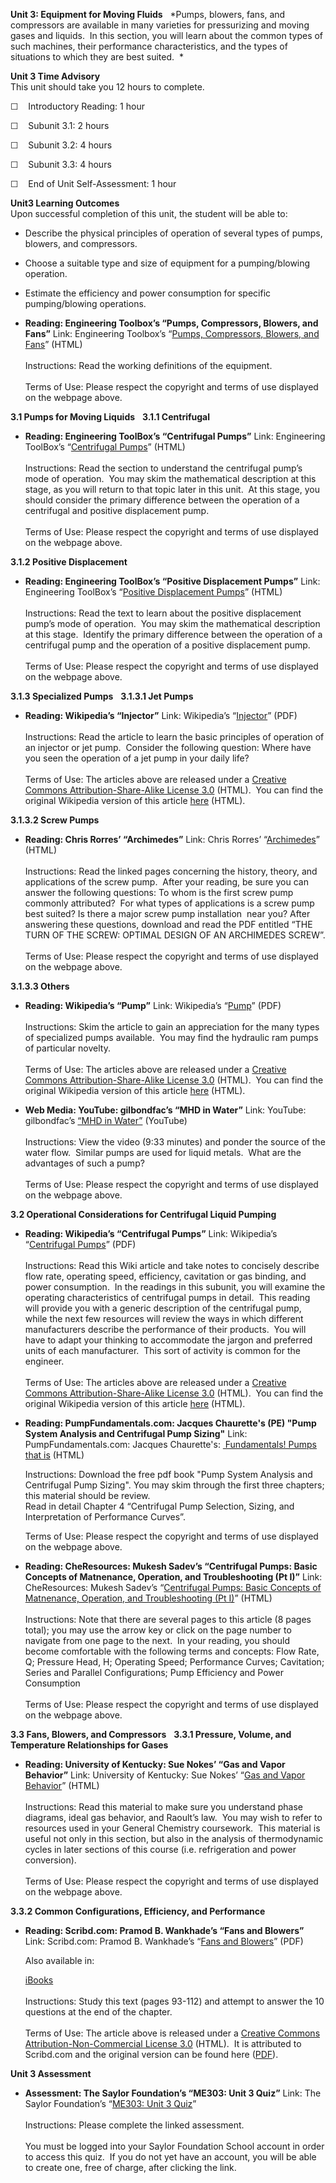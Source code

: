 **Unit 3: Equipment for Moving Fluids** <span id="3"></span> 
*Pumps, blowers, fans, and compressors are available in many varieties
for pressurizing and moving gases and liquids.  In this section, you
will learn about the common types of such machines, their performance
characteristics, and the types of situations to which they are best
suited.  *

**Unit 3 Time Advisory**  
This unit should take you 12 hours to complete.

☐    Introductory Reading: 1 hour

☐    Subunit 3.1: 2 hours

☐    Subunit 3.2: 4 hours

☐    Subunit 3.3: 4 hours

☐    End of Unit Self-Assessment: 1 hour

**Unit3 Learning Outcomes**  
Upon successful completion of this unit, the student will be able to:

-   Describe the physical principles of operation of several types of
    pumps, blowers, and compressors.
-   Choose a suitable type and size of equipment for a pumping/blowing
    operation.
-   Estimate the efficiency and power consumption for specific
    pumping/blowing operations.

-   **Reading: Engineering Toolbox’s “Pumps, Compressors, Blowers, and
    Fans”**
    Link: Engineering Toolbox’s “[Pumps, Compressors, Blowers, and
    Fans](http://www.engineeringtoolbox.com/pumps-compressors-fans-blowers-d_675.html)”
    (HTML)  
        
     Instructions: Read the working definitions of the equipment.  
        
     Terms of Use: Please respect the copyright and terms of use
    displayed on the webpage above.

**3.1 Pumps for Moving Liquids** <span id="3.1"></span> 
**3.1.1 Centrifugal** <span id="3.1.1"></span> 
-   **Reading: Engineering ToolBox’s “Centrifugal Pumps”**
    Link: Engineering ToolBox’s “[Centrifugal
    Pumps](http://www.engineeringtoolbox.com/centrifugal-pumps-d_54.html)”
    (HTML)  
        
     Instructions: Read the section to understand the centrifugal pump’s
    mode of operation.  You may skim the mathematical description at
    this stage, as you will return to that topic later in this unit.  At
    this stage, you should consider the primary difference between the
    operation of a centrifugal and positive displacement pump.  
        
     Terms of Use: Please respect the copyright and terms of use
    displayed on the webpage above.

**3.1.2 Positive Displacement** <span id="3.1.2"></span> 
-   **Reading: Engineering ToolBox’s “Positive Displacement Pumps”**
    Link: Engineering ToolBox’s “[Positive Displacement
    Pumps](http://www.engineeringtoolbox.com/positive-displacement-pumps-d_414.html)”
    (HTML)  
        
     Instructions: Read the text to learn about the positive
    displacement pump’s mode of operation.  You may skim the
    mathematical description at this stage.  Identify the primary
    difference between the operation of a centrifugal pump and the
    operation of a positive displacement pump.  
        
     Terms of Use: Please respect the copyright and terms of use
    displayed on the webpage above.

**3.1.3 Specialized Pumps** <span id="3.1.3"></span> 
**3.1.3.1 Jet Pumps** <span id="3.1.3.1"></span> 
-   **Reading: Wikipedia’s “Injector”**
    Link: Wikipedia’s
    “[Injector](https://resources.saylor.org/wwwresources/archived/site/wp-content/uploads/2011/04/Injector.pdf)”
    (PDF)  
        
     Instructions: Read the article to learn the basic principles of
    operation of an injector or jet pump.  Consider the following
    question: Where have you seen the operation of a jet pump in your
    daily life?  
        
     Terms of Use: The articles above are released under a [Creative
    Commons Attribution-Share-Alike License
    3.0](http://creativecommons.org/licenses/by-sa/3.0/) (HTML).  You
    can find the original Wikipedia version of this article
    [here](http://en.wikipedia.org/wiki/Jet_pump) (HTML).

**3.1.3.2 Screw Pumps** <span id="3.1.3.2"></span> 
-   **Reading: Chris Rorres’ “Archimedes”**
    Link: Chris Rorres’
    “[Archimedes](http://www.math.nyu.edu/~crorres/Archimedes/contents.html)”
    (HTML)  
        
     Instructions: Read the linked pages concerning the history, theory,
    and applications of the screw pump.  After your reading, be sure you
    can answer the following questions: To whom is the first screw pump
    commonly attributed?  For what types of applications is a screw pump
    best suited? Is there a major screw pump installation  near you?
    After answering these questions, download and read the PDF entitled
    “THE TURN OF THE SCREW: OPTIMAL DESIGN OF AN ARCHIMEDES SCREW”.  
                              
     Terms of Use: Please respect the copyright and terms of use
    displayed on the webpage above.

**3.1.3.3 Others** <span id="3.1.3.3"></span> 
-   **Reading: Wikipedia’s “Pump”**
    Link: Wikipedia’s
    “[Pump](https://resources.saylor.org/wwwresources/archived/site/wp-content/uploads/2011/04/Pump.pdf)”
    (PDF)  
        
     Instructions: Skim the article to gain an appreciation for the many
    types of specialized pumps available.  You may find the hydraulic
    ram pumps of particular novelty.  
        
     Terms of Use: The articles above are released under a [Creative
    Commons Attribution-Share-Alike License
    3.0](http://creativecommons.org/licenses/by-sa/3.0/) (HTML).  You
    can find the original Wikipedia version of this article
    [here](http://en.wikipedia.org/wiki/Pumps) (HTML).

-   **Web Media: YouTube: gilbondfac’s “MHD in Water”**
    Link: YouTube: gilbondfac’s [“MHD in
    Water”](http://www.youtube.com/watch?v=sT39rd4P9x4&NR=1&feature=fvwp)
    (YouTube)  
        
     Instructions: View the video (9:33 minutes) and ponder the source
    of the water flow.  Similar pumps are used for liquid metals.  What
    are the advantages of such a pump?  
        
     Terms of Use: Please respect the copyright and terms of use
    displayed on the webpage above.

**3.2 Operational Considerations for Centrifugal Liquid Pumping** <span
id="3.2"></span> 
-   **Reading: Wikipedia’s “Centrifugal Pumps”**
    Link: Wikipedia’s “[Centrifugal
    Pumps](https://resources.saylor.org/wwwresources/archived/site/wp-content/uploads/2011/04/Centrifugal_pump.pdf)”
    (PDF)  
        
     Instructions: Read this Wiki article and take notes to concisely
    describe flow rate, operating speed, efficiency, cavitation or gas
    binding, and power consumption.  In the readings in this subunit,
    you will examine the operating characteristics of centrifugal pumps
    in detail.  This reading will provide you with a generic description
    of the centrifugal pump, while the next few resources will review
    the ways in which different manufacturers describe the performance
    of their products.  You will have to adapt your thinking to
    accommodate the jargon and preferred units of each manufacturer. 
    This sort of activity is common for the engineer.  
        
     Terms of Use: The articles above are released under a [Creative
    Commons Attribution-Share-Alike License
    3.0](http://creativecommons.org/licenses/by-sa/3.0/) (HTML).  You
    can find the original Wikipedia version of this article
    [here](http://en.wikipedia.org/wiki/Centrifugal_pump) (HTML).

-   **Reading: PumpFundamentals.com: Jacques Chaurette's (PE) "Pump
    System Analysis and Centrifugal Pump Sizing"**
    Link: PumpFundamentals.com: Jacques Chaurette's: [ Fundamentals!
    Pumps that is](http://www.pumpfundamentals.com/pump_book.htm)
    (HTML)  
      
     Instructions: Download the free pdf book "Pump System Analysis and
    Centrifugal Pump Sizing". You may skim through the first three
    chapters; this material should be review.  
     Read in detail Chapter 4 “Centrifugal Pump Selection, Sizing, and
    Interpretation of Performance Curves”.  
      
     Terms of Use: Please respect the copyright and terms of use
    displayed on the webpage above.

-   **Reading: CheResources: Mukesh Sadev’s “Centrifugal Pumps: Basic
    Concepts of Matnenance, Operation, and Troubleshooting (Pt I)”**
    Link: CheResources: Mukesh Sadev’s “[Centrifugal Pumps: Basic
    Concepts of Matnenance, Operation, and Troubleshooting (Pt
    I)](http://www.cheresources.com/content/articles/fluid-flow/centrifugal-pumps-basic-concepts-of-operation-maintenance-and-troubleshooting?pg=1)”
    (HTML)  
        
     Instructions: Note that there are several pages to this article (8
    pages total); you may use the arrow key or click on the page number
    to navigate from one page to the next.  In your reading, you should
    become comfortable with the following terms and concepts: Flow Rate,
    Q; Pressure Head, H; Operating Speed; Performance Curves;
    Cavitation; Series and Parallel Configurations; Pump Efficiency and
    Power Consumption  
        
     Terms of Use: Please respect the copyright and terms of use
    displayed on the webpage above.

**3.3 Fans, Blowers, and Compressors** <span id="3.3"></span> 
**3.3.1 Pressure, Volume, and Temperature Relationships for Gases**
<span id="3.3.1"></span> 
-   **Reading: University of Kentucky: Sue Nokes’ “Gas and Vapor
    Behavior”**
    Link: University of Kentucky: Sue Nokes’ “[Gas and Vapor
    Behavior](https://web.archive.org/web/20121029001220/http://www.bae.uky.edu/~snokes/BAE549thermo/gasesvapor.htm)”
    (HTML)  
        
     Instructions: Read this material to make sure you understand phase
    diagrams, ideal gas behavior, and Raoult’s law.  You may wish to
    refer to resources used in your General Chemistry coursework.  This
    material is useful not only in this section, but also in the
    analysis of thermodynamic cycles in later sections of this course
    (i.e. refrigeration and power conversion).  
        
     Terms of Use: Please respect the copyright and terms of use
    displayed on the webpage above.

**3.3.2 Common Configurations, Efficiency, and Performance** <span
id="3.3.2"></span> 
-   **Reading: Scribd.com: Pramod B. Wankhade’s “Fans and Blowers”**
    Link: Scribd.com: Pramod B. Wankhade’s “[Fans and
    Blowers](https://resources.saylor.org/wwwresources/archived/site/wp-content/uploads/2011/09/Chapter-3.5-Fans-Blowers.pdf)”
    (PDF)  
      
     Also available in:  

    [iBooks](https://resources.saylor.org/wwwresources/archived/site/wp-content/uploads/2011/09/GUIDE-BOOK-pavan-kumar.epub)  
        
     Instructions: Study this text (pages 93-112) and attempt to answer
    the 10 questions at the end of the chapter.  
        
     Terms of Use: The article above is released under a [Creative
    Commons Attribution-Non-Commercial License
    3.0](http://creativecommons.org/licenses/by-nc/3.0/) (HTML).  It is
    attributed to Scribd.com and the original version can be found here
    ([PDF](http://www.scribd.com/doc/16648848/Fans-BlowersCalculation-of-Power)). 

**Unit 3 Assessment** <span id="3.4"></span> 
-   **Assessment: The Saylor Foundation’s “ME303: Unit 3 Quiz”**
    Link: The Saylor Foundation’s “[ME303: Unit 3
    Quiz](http://school.saylor.org/mod/quiz/view.php?id=951)”  
        
     Instructions: Please complete the linked assessment.  
        
     You must be logged into your Saylor Foundation School account in
    order to access this quiz.  If you do not yet have an account, you
    will be able to create one, free of charge, after clicking the
    link. 


